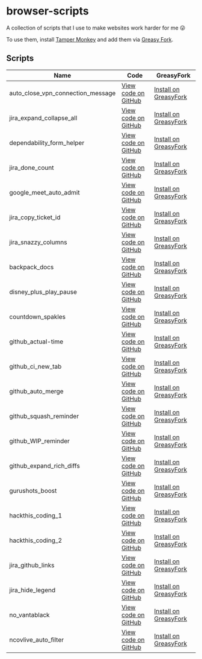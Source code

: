 #  browser-scripts



A collection of scripts that I use to make websites work harder for me 😜

To use them, install [Tamper Monkey](https://www.tampermonkey.net/) and add them via [Greasy Fork](https://greasyfork.org/en/users/180365-george-gillams). 

## Scripts

|  Name                               |  Code                 |  GreasyFork             |
| --------------------------------- | ------------------- | --------------------- |
|  auto_close_vpn_connection_message  |  [View code on GitHub](https://github.com/georgegillams/browser-scripts/blob/master/src/Auto%20close%20VPN%20connection%20message)  |  [Install on GreasyFork](https://greasyfork.org/en/scripts/439484-auto-close-vpn-connection-message)  |
|  jira_expand_collapse_all           |  [View code on GitHub](https://github.com/georgegillams/browser-scripts/blob/master/src/Jira%20expand%20collapse%20all)  |  [Install on GreasyFork](https://greasyfork.org/en/scripts/433839-jira-expand-collapse-all)  |
|  dependability_form_helper          |  [View code on GitHub](https://github.com/georgegillams/browser-scripts/blob/master/src/Dependability%20form%20helper)  |  [Install on GreasyFork](https://greasyfork.org/en/scripts/431997-dependability-form-helper)  |
|  jira_done_count                    |  [View code on GitHub](https://github.com/georgegillams/browser-scripts/blob/master/src/Jira%20Done%20Count)  |  [Install on GreasyFork](https://greasyfork.org/en/scripts/423770-jira-done-count)  |
|  google_meet_auto_admit             |  [View code on GitHub](https://github.com/georgegillams/browser-scripts/blob/master/src/Google%20Meet%20auto%20admit)  |  [Install on GreasyFork](https://greasyfork.org/en/scripts/418194-google-meet-auto-admit)  |
|  jira_copy_ticket_id                |  [View code on GitHub](https://github.com/georgegillams/browser-scripts/blob/master/src/Copy%20Jira%20ticket%20ID)  |  [Install on GreasyFork](https://greasyfork.org/en/scripts/416336-copy-jira-ticket-id)  |
|  jira_snazzy_columns                |  [View code on GitHub](https://github.com/georgegillams/browser-scripts/blob/master/src/Jira%20snazzy%20columns.js)  |  [Install on GreasyFork](https://greasyfork.org/en/scripts/408483-jira-snazzy-columns)  |
|  backpack_docs                      |  [View code on GitHub](https://github.com/georgegillams/browser-scripts/blob/master/src/Backpack%20docs.js)  |  [Install on GreasyFork](https://greasyfork.org/en/scripts/400764-backpack)  |
|  disney_plus_play_pause             |  [View code on GitHub](https://github.com/georgegillams/browser-scripts/blob/master/src/Disney%20Plus%20Play%20Pause.js)  |  [Install on GreasyFork](https://greasyfork.org/en/scripts/403470-disney-toggle-play-pause)  |
|  countdown_spakles                  |  [View code on GitHub](https://github.com/georgegillams/browser-scripts/blob/master/src/Countdown%20sparkles.js)  |  [Install on GreasyFork](https://greasyfork.org/en/scripts/390085-countdown-spakliness)  |
|  github_actual-time                 |  [View code on GitHub](https://github.com/georgegillams/browser-scripts/blob/master/src/GitHub%20actual%20time.js)  |  [Install on GreasyFork](https://greasyfork.org/en/scripts/406513-github-actual-time)  |
|  github_ci_new_tab                  |  [View code on GitHub](https://github.com/georgegillams/browser-scripts/blob/master/src/GitHub%20CI%20links%20new%20tab.js)  |  [Install on GreasyFork](https://greasyfork.org/en/scripts/390827-github-ci-links-new-tab)  |
|  github_auto_merge                  |  [View code on GitHub](https://github.com/georgegillams/browser-scripts/blob/master/src/GitHub%20auto%20merge.js)  |  [Install on GreasyFork](https://greasyfork.org/en/scripts/389944-github-auto-merge)  |
|  github_squash_reminder             |  [View code on GitHub](https://github.com/georgegillams/browser-scripts/blob/master/src/GitHub%20squash%20reminder.js)  |  [Install on GreasyFork](https://greasyfork.org/en/scripts/368661-github-squash-reminder)  |
|  github_WIP_reminder                |  [View code on GitHub](https://github.com/georgegillams/browser-scripts/blob/master/src/GitHub%20WIP%20Reminder.js)  |  [Install on GreasyFork](https://greasyfork.org/en/scripts/382563-github-wip-reminder)  |
|  github_expand_rich_diffs           |  [View code on GitHub](https://github.com/georgegillams/browser-scripts/blob/master/src/GitHub%20expand%20rich%20diffs.js)  |  [Install on GreasyFork](https://greasyfork.org/en/scripts/389465-github-expand-rich-diffs)  |
|  gurushots_boost                    |  [View code on GitHub](https://github.com/georgegillams/browser-scripts/blob/master/src/GuruShots%20boost.js)  |  [Install on GreasyFork](https://greasyfork.org/en/scripts/40718-gurushots-boost)  |
|  hackthis_coding_1                  |  [View code on GitHub](https://github.com/georgegillams/browser-scripts/blob/master/src/Hackthis.co.uk%20coding%20level%201.js)  |  [Install on GreasyFork](https://greasyfork.org/en/scripts/369309-hackthis-co-uk-coding-level-1)  |
|  hackthis_coding_2                  |  [View code on GitHub](https://github.com/georgegillams/browser-scripts/blob/master/src/Hackthis.co.uk%20coding%20level%202.js)  |  [Install on GreasyFork](https://greasyfork.org/en/scripts/369310-hackthis-co-uk-coding-level-2)  |
|  jira_github_links                  |  [View code on GitHub](https://github.com/georgegillams/browser-scripts/blob/master/src/Jira%20GitHub%20Links.js)  |  [Install on GreasyFork](https://greasyfork.org/en/scripts/382492-jira-github-links)  |
|  jira_hide_legend                   |  [View code on GitHub](https://github.com/georgegillams/browser-scripts/blob/master/src/Jira%20hide%20links.js)  |  [Install on GreasyFork](https://greasyfork.org/en/scripts/390156-jira-hide-legend)  |
|  no_vantablack                      |  [View code on GitHub](https://github.com/georgegillams/browser-scripts/blob/master/src/No%20vantablack.js)  |  [Install on GreasyFork](https://greasyfork.org/en/scripts/390481-no-vantablack)  |
|  ncovlive_auto_filter               |  [View code on GitHub](https://github.com/georgegillams/browser-scripts/blob/master/src/NcovLive%20auto%20filter.js)  |  [Install on GreasyFork](https://greasyfork.org/en/scripts/397849-ncovlive-auto-filter)  |
